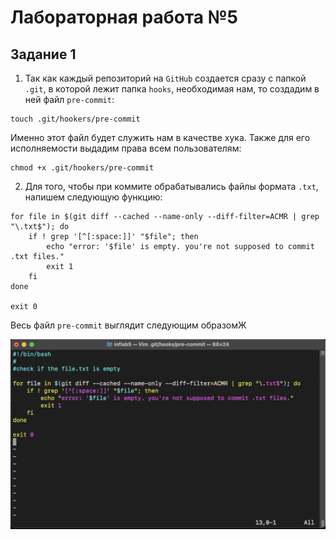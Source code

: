 # Лабораторная работа №5

## Задание 1

1) Так как каждый репозиторий на `GitHub` создается сразу с папкой `.git`, в которой лежит папка `hooks`, необходимая нам, то создадим в ней файл `pre-commit`:

```
touch .git/hookers/pre-commit
```
Именно этот файл будет служить нам в качестве хука. Также для его исполняемости выдадим права всем пользователям:

```
chmod +x .git/hookers/pre-commit
```

2) Для того, чтобы при коммите обрабатывались файлы формата `.txt`, напишем следующую функцию:

```
for file in $(git diff --cached --name-only --diff-filter=ACMR | grep "\.txt$"); do
    if ! grep '[^[:space:]]' "$file"; then
        echo "error: '$file' is empty. you're not supposed to commit .txt files."
        exit 1
    fi
done

exit 0
```
Весь файл `pre-commit` выглядит следующим образомЖ

<p align="center">
 <img width="600px" src="code.png" alt="qr"/>
</p>

